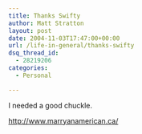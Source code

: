 ```yaml
---
title: Thanks Swifty
author: Matt Stratton
layout: post
date: 2004-11-03T17:47:00+00:00
url: /life-in-general/thanks-swifty
dsq_thread_id:
  - 28219206
categories:
  - Personal

---
```

I needed a good chuckle.

<a href="http://www.marryanamerican.ca/" target="_blank">http://www.marryanamerican.ca/</a>